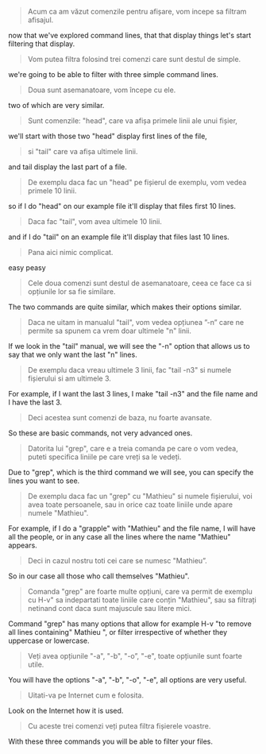 > Acum ca am văzut comenzile pentru afișare, vom incepe sa filtram afisajul.

now that we've explored command lines, that that display things let's start filtering that display.

> Vom putea filtra folosind trei comenzi care sunt destul de simple.

we're going to be able to filter with three simple command lines.

> Doua sunt asemanatoare, vom începe cu ele.

two of which are very similar.

> Sunt comenzile: "head", care va afișa primele linii ale unui fișier,

we'll start with those two "head" display first lines of the file,

> si "tail" care va afișa ultimele linii.

and tail display the last part of a file.

> De exemplu daca fac un "head" pe fișierul de exemplu, vom vedea primele 10 linii.

so if I do "head" on our example file it'll display that files first 10 lines.

> Daca fac "tail", vom avea ultimele 10 linii.

and if I do "tail" on an example file it'll display that files last 10 lines.

> Pana aici nimic complicat.

easy peasy

> Cele doua comenzi sunt destul de asemanatoare, ceea ce face ca si opțiunile lor sa fie similare.

The two commands are quite similar, which makes their options similar.

> Daca ne uitam in manualul "tail", vom vedea opțiunea ”-n” care ne permite sa spunem ca vrem doar ultimele "n" linii.

If we look in the "tail" manual, we will see the "-n" option that allows us to say that we only want the last "n" lines.

> De exemplu daca vreau ultimele 3 linii, fac "tail -n3" si numele fișierului si am ultimele 3.

For example, if I want the last 3 lines, I make "tail -n3" and the file name and I have the last 3.

> Deci acestea sunt comenzi de baza, nu foarte avansate.

So these are basic commands, not very advanced ones.

> Datorita lui "grep", care e a treia comanda pe care o vom vedea, puteti specifica liniile pe care vreți sa le vedeți.

Due to "grep", which is the third command we will see, you can specify the lines you want to see.

> De exemplu daca fac un "grep" cu "Mathieu" si numele fișierului, voi avea toate persoanele, sau in orice caz toate liniile unde apare numele "Mathieu".

For example, if I do a "grapple" with "Mathieu" and the file name, I will have all the people, or in any case all the lines where the name "Mathieu" appears.

> Deci in cazul nostru toti cei care se numesc "Mathieu”.

So in our case all those who call themselves "Mathieu".

> Comanda "grep" are foarte multe opțiuni, care va permit de exemplu cu H-v" sa indepartati toate liniile care conțin "Mathieu", sau sa filtrați netinand cont daca sunt majuscule sau litere mici.

Command "grep" has many options that allow for example H-v "to remove all lines containing" Mathieu ", or filter irrespective of whether they uppercase or lowercase.

> Veți avea opțiunile "-a", "-b", "-o”, "-e", toate opțiunile sunt foarte utile.

You will have the options "-a", "-b", "-o", "-e", all options are very useful.

> Uitati-va pe Internet cum e folosita.

Look on the Internet how it is used.

> Cu aceste trei comenzi veți putea filtra fișierele voastre.

With these three commands you will be able to filter your files.
